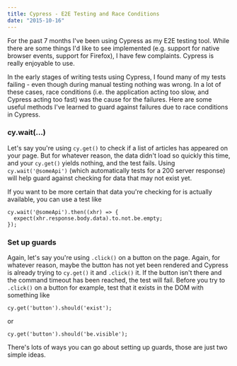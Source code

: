 ```yaml
---
title: Cypress - E2E Testing and Race Conditions
date: "2015-10-16"
---
```


For the past 7 months I've been using Cypress as my E2E testing tool. While
there are some things I'd like to see implemented (e.g. support for native browser events, support for Firefox), I have few complaints. Cypress is really enjoyable to use.

In the early stages of writing tests using Cypress, I found many of my tests failing - even though
during manual testing nothing was wrong. In a lot of these cases, race conditions (i.e. the application acting too slow, and Cypress acting too fast) was the cause for the failures. Here are some useful methods I've learned to guard against failures due to race conditions in Cypress.

### cy.wait(...)
Let's say you're using `cy.get()` to check if a list of articles has appeared on your page. But for whatever reason, the data didn't load so quickly this time, and your `cy.get()` yields nothing, and the test fails. Using `cy.wait('@someApi')` (which automatically tests for a 200 server response) will help guard against checking for data that may not exist yet.

If you want to be more certain that data you're checking for is actually available, you can use a test like

```
cy.wait('@someApi').then((xhr) => {
  expect(xhr.response.body.data).to.not.be.empty;
});
```

### Set up guards
Again, let's say you're using `.click()` on a button on the page. Again, for whatever reason, maybe the button has not yet been rendered and Cypress is already trying to `cy.get()` it and `.click()` it. If the button isn't there and the command timeout has been reached, the test will fail. Before you try to `.click()` on a button for example, test that it exists in the DOM with something like

```
cy.get('button').should('exist');
```
or
```
cy.get('button').should('be.visible');
```

There's lots of ways you can go about setting up guards, those are just two simple ideas.
